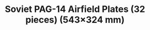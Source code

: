 ---
layout: product
title: "Soviet PAG-14 Airfield Plates (32 pieces) (543×324 mm)"
price: "TBA" 
desc: "Maketa"
img_path: "/assets/img/ICM 48231.webp"
brand: "N/A"
available: false
special_offer: false
new: false
soon: false
cat: "010000"
subcat: "013600"
subsubcat: "0N/A"
sifra: "ICM 48231"
popular: false
spec: false
---
